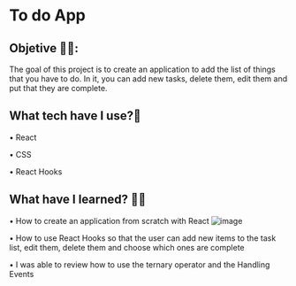 <h1>To do App</h1>

<h2>Objetive 🙌🏼:</h2>

<p>The goal of this project is to create an application to add the list of things that you have to do. In it, you can add new tasks, delete them, edit them and put that they are complete.</p>

<h2>What tech have I use?🙋</h2>

•	React<br>

•	CSS<br>

•	React Hooks<br>

<h2>What have I learned? 💪🏼 </h2>

•	How to create an application from scratch with React ![image](https://user-images.githubusercontent.com/101481046/218076245-8aff93f3-9f15-4e71-8447-418925992355.png)


•	How to use React Hooks so that the user can add new items to the task list, edit them, delete them and choose which ones are complete

•	I was able to review how to use the ternary operator and the Handling Events
